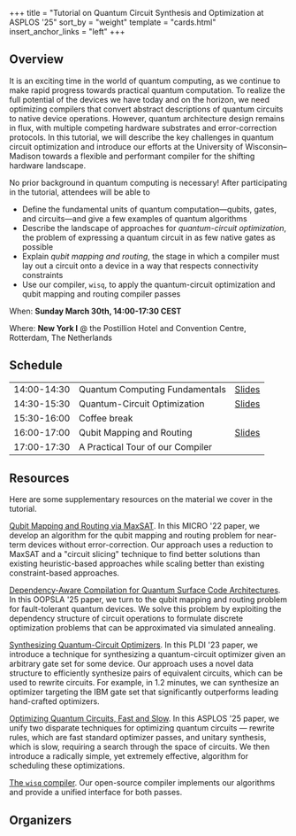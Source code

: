 +++
title = "Tutorial on Quantum Circuit Synthesis and Optimization at ASPLOS '25"
sort_by = "weight"
template = "cards.html"
insert_anchor_links = "left"
+++

## Overview
It is an exciting time in the world of quantum computing, as we continue to make rapid progress towards practical quantum computation. To realize the full potential of the devices we have today and on the horizon, we need optimizing compilers that convert abstract descriptions of quantum circuits to native device operations. 
However, quantum architecture design remains in flux, with multiple competing hardware substrates and error-correction protocols. In this tutorial, we will describe the key challenges in quantum circuit optimization and introduce our efforts at the University of Wisconsin–Madison towards a flexible 
and performant compiler for the shifting hardware landscape.


No prior background in quantum computing is necessary! After participating in the tutorial, attendees will be able to  

-  Define the fundamental units of quantum computation—qubits, gates, and circuits—and give a few examples of quantum algorithms
-  Describe the landscape of approaches for *quantum-circuit optimization*, the problem of expressing a quantum circuit in as few native gates as possible
-  Explain *qubit mapping and routing*, the stage in which a compiler must lay out a circuit onto a device in a way that respects connectivity constraints
-  Use our compiler, ``wisq``, to apply the quantum-circuit optimization and qubit mapping and routing compiler passes

When: **Sunday March 30th, 14:00-17:30 CEST**

Where: **New York I** @ the Postillion Hotel and Convention Centre, Rotterdam, The Netherlands

## Schedule 

|     |     |  |
| --- | --- | --|
| 14:00-14:30 | Quantum Computing Fundamentals   | [Slides](/files/background-slides.pdf) |
| 14:30-15:30 | Quantum-Circuit Optimization     | [Slides](/files/circuit_optimization_asplos25_tutorial.pdf) |
| 15:30-16:00 | Coffee break                     | |
| 16:00-17:00 | Qubit Mapping and Routing        | [Slides](/files/qmr-slides.pdf) |
| 17:00-17:30 | A Practical Tour of our Compiler | |

## Resources
Here are some supplementary resources on the material we cover in the tutorial.

[Qubit Mapping and Routing via MaxSAT](/files/micro22.pdf).
In this MICRO '22 paper, we develop an algorithm for the qubit mapping and routing problem for near-term devices without error-correction.
Our approach uses a reduction to MaxSAT and a "circuit slicing" technique to find better solutions than existing heuristic-based approaches while scaling better than existing constraint-based approaches.

[Dependency-Aware Compilation for Quantum Surface Code Architectures](/files/oopsla25.pdf).
In this OOPSLA '25 paper, we turn to the qubit mapping and routing problem for fault-tolerant quantum devices. 
We solve this problem by exploiting the dependency structure of circuit operations to formulate discrete optimization problems that can be approximated via simulated annealing.

[Synthesizing Quantum-Circuit Optimizers](/files/pldi23.pdf).
In this PLDI '23 paper, we introduce a technique for synthesizing a quantum-circuit optimizer given an arbitrary gate set for some device. Our approach uses a novel data structure to efficiently synthesize pairs of equivalent circuits, which can be used to rewrite circuits. For example, in 1.2 minutes, we can synthesize an optimizer targeting the IBM gate set that significantly outperforms leading hand-crafted optimizers.

[Optimizing Quantum Circuits, Fast and Slow](/files/asplos25.pdf).
In this ASPLOS '25 paper, we unify two disparate techniques for optimizing quantum circuits — rewrite rules, which are fast standard optimizer passes, and unitary synthesis, which is slow, requiring a search through the space of circuits. We then introduce a radically simple, yet extremely effective, algorithm for scheduling these optimizations.

[The ``wisq`` compiler](https://github.com/qqq-wisc/wisq). Our open-source compiler implements our algorithms and provide a unified interface for both passes.

## Organizers